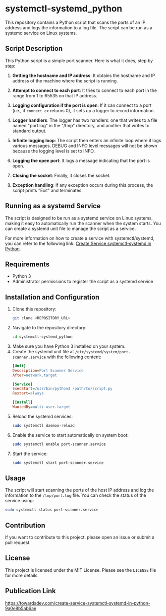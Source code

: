 # systemctl-systemd_python

This repository contains a Python script that scans the ports of an IP address and logs the information to a log file. The script can be run as a systemd service on Linux systems.

## Script Description

This Python script is a simple port scanner. Here is what it does, step by step:

1. **Getting the hostname and IP address**: It obtains the hostname and IP address of the machine where the script is running.

2. **Attempt to connect to each port**: It tries to connect to each port in the range from 1 to 65535 on that IP address.

3. **Logging configuration if the port is open**: If it can connect to a port (i.e., if `connect_ex` returns 0), it sets up a logger to record information.

4. **Logger handlers**: The logger has two handlers: one that writes to a file named "port.log" in the "/tmp" directory, and another that writes to standard output.

5. **Infinite logging loop**: The script then enters an infinite loop where it logs various messages. DEBUG and INFO level messages will not be shown because the logging level is set to INFO.

6. **Logging the open port**: It logs a message indicating that the port is open.

7. **Closing the socket**: Finally, it closes the socket.

8. **Exception handling**: If any exception occurs during this process, the script prints "Exit" and terminates.

## Running as a systemd Service

The script is designed to be run as a systemd service on Linux systems, making it easy to automatically run the scanner when the system starts. You can create a systemd unit file to manage the script as a service.

For more information on how to create a service with systemctl/systemd, you can refer to the following link: [Create Service systemctl-systemd in Python](https://towardsdev.com/create-service-systemctl-systemd-in-python-9a0e8b5ab6ae).

## Requirements

- Python 3
- Administrator permissions to register the script as a systemd service

## Installation and Configuration
1. Clone this repository:
   ```bash
   git clone <REPOSITORY_URL>
   ```
2. Navigate to the repository directory:
   ```bash
   cd systemctl-systemd_python
   ```
3. Make sure you have Python 3 installed on your system.
4. Create the systemd unit file at `/etc/systemd/system/port-scanner.service` with the following content:
   ```ini
   [Unit]
   Description=Port Scanner Service
   After=network.target

   [Service]
   ExecStart=/usr/bin/python3 /path/to/script.py
   Restart=always

   [Install]
   WantedBy=multi-user.target
   ```
5. Reload the systemd services:
   ```bash
   sudo systemctl daemon-reload
   ```
6. Enable the service to start automatically on system boot:
   ```bash
   sudo systemctl enable port-scanner.service
   ```
7. Start the service:
   ```bash
   sudo systemctl start port-scanner.service
   ```

## Usage

The script will start scanning the ports of the host IP address and log the information to the `/tmp/port.log` file. You can check the status of the service using:
```bash
sudo systemctl status port-scanner.service
```


## Contribution
If you want to contribute to this project, please open an issue or submit a pull request.

## License
This project is licensed under the MIT License. Please see the `LICENSE` file for more details.

## Publication Link
https://towardsdev.com/create-service-systemctl-systemd-in-python-9a0e8b5ab6ae
